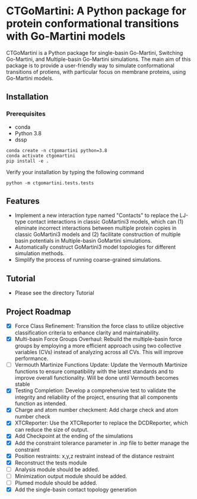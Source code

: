 # CTGoMartini: A Python package for protein conformational transitions with Go-Martini models

CTGoMartini is a Python package for single-basin Go-Martini, Switching Go-Martini, and Multiple-basin Go-Martini simulations. The main aim of this package is to provide a user-friendly way to simulate conformational transitions of protiens, with particular focus on membrane proteins, using Go-Martini models.


## Installation
### Prerequisites
- conda
- Python 3.8
- dssp

```
conda create -n ctgomartini python=3.8
conda activate ctgomartini
pip install -e .
```

Verify your installation by typing the following command
```
python -m ctgomartini.tests.tests
```

## Features
- Implement a new interaction type named "Contacts" to replace the LJ-type contact interactions in classic GoMartini3 models, which can (1) eliminate incorrect interactions between multiple protein copies in classic GoMartini3 models and (2) facilitate construction of multiple basin potentials in Multiple-basin GoMartini simulations.
- Automatically construct GoMartini3 model topologies for different simulation methods.
- Simplify the process of running coarse-grained simulations.

## Tutorial
- Please see the directory Tutorial





## Project Roadmap
- [x] Force Class Refinement: Transition the force class to utilize objective classification criteria to enhance clarity and maintainability.
- [x] Multi-basin Force Groups Overhaul: Rebuild the multiple-basin force groups by employing a more efficient approach using two collective variables (CVs) instead of analyzing across all CVs. This will improve performance.
- [ ] Vermouth Martinize Functions Update: Update the Vermouth Martinize functions to ensure compatibility with the latest standards and to improve overall functionality. Will be done until Vermouth becomes stable 
- [x] Testing Completion: Develop a comprehensive test to validate the integrity and reliability of the project, ensuring that all components function as intended.
- [x] Charge and atom number checkment: Add charge check and atom number check
- [x] XTCReporter: Use the XTCReporter to replace the DCDReporter, which can reduce the size of output.
- [x] Add Checkpoint at the ending of the simulations
- [x] Add the constraint tolerance parameter in .inp file to better manage the constraint
- [x] Position restraints: x,y,z restraint instead of the distance restraint
- [x] Reconstruct the tests module
- [ ] Analysis module should be added.
- [ ] Minimization output module should be added.
- [ ] Plumed module should be added.
- [x] Add the single-basin contact topology generation